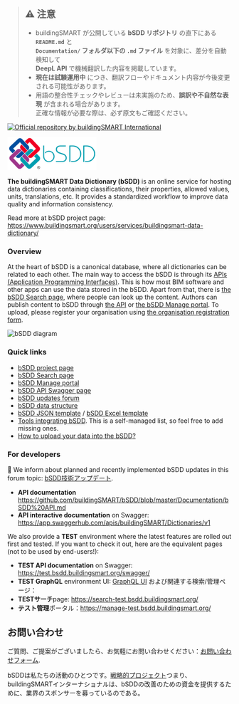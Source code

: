 > ## ⚠️ 注意
>
> - buildingSMART が公開している **bSDD リポジトリ** の直下にある **`README.md`** と  
>   **`Documentation/` フォルダ以下の `.md` ファイル** を対象に、差分を自動検知して  
>   **DeepL API** で機械翻訳した内容を掲載しています。  
> - **現在は試験運用中** につき、翻訳フローやドキュメント内容が今後変更される可能性があります。  
> - 用語の整合性チェックやレビューは未実施のため、**誤訳や不自然な表現** が含まれる場合があります。  
>   正確な情報が必要な際は、必ず原文もご確認ください。


[![Official repository by buildingSMART International](https://img.shields.io/badge/buildingSMART-Official%20Repository-orange.svg)](https://www.buildingsmart.org/)

<img src="Documentation/graphics/bSDD_logo.png"
     alt="bSDD logo"
     style="width: 200px" />

**The buildingSMART Data Dictionary (bSDD)** is an online service for hosting data dictionaries containing classifications, their properties, allowed values, units, translations, etc. It provides a standardized workflow to improve data quality and information consistency.

Read more at bSDD project page: https://www.buildingsmart.org/users/services/buildingsmart-data-dictionary/

### Overview

At the heart of bSDD is a canonical database, where all dictionaries can be related to each other. The main way to access the bSDD is through its [APIs (Application Programming Interfaces)](https://app.swaggerhub.com/apis/buildingSMART/Dictionaries/v1). This is how most BIM software and other apps can use the data stored in the bSDD. Apart from that, there is [the bSDD Search page](https://search.bsdd.buildingsmart.org/), where people can look up the content. Authors can publish content to bSDD through [the API](https://app.swaggerhub.com/apis/buildingSMART/Dictionaries/v1) or [the bSDD Manage portal](https://manage.bsdd.buildingsmart.org/). To upload, please register your organisation using [the organisation registration form](https://bsi-technicalservices.atlassian.net/servicedesk/customer/portal/3/group/4/create/25).

<img src="https://github.com/buildingSMART/bSDD/assets/22922395/0b581c14-fd16-402f-baa8-c55eac500eff"
     alt="bSDD diagram"
     style="width: 500px" />

### Quick links

* [bSDD project page](https://www.buildingsmart.org/users/services/buildingsmart-data-dictionary/)
* [bSDD Search page]()
* [bSDD Manage portal]()
* [bSDD API Swagger page]()
* [bSDD updates forum]()
* [bSDD data structure](/Documentation/bSDD%20JSON%20import%20model.md)
* [bSDD JSON template](/Model/Import%20Model/bsdd-import-model.json) / [bSDD Excel template](/Model/Import%20Model/spreadsheet-import)
* [Tools integrating bSDD](https://technical.buildingsmart.org/resources/software-implementations/?filter_5%5B%5D=bSDD%20read%20API&filter_5%5B%5D=bSDD%20submit%2Fmanage&filter_5%5B%5D=bSDD%20IFC%20export%20(including%20URIs)&filter_1=&gv_search=&mode=any). This is a self-managed list, so feel free to add missing ones.
* [How to upload your data into the bSDD?](/Documentation/bSDD%20import%20tutorial.md)

### For developers

📢 We inform about planned and recently implemented bSDD updates in this forum topic:
[bSDD技術アップデート](https://forums.buildingsmart.org/t/bsdd-tech-updates/4889).

* **API documentation** https://github.com/buildingSMART/bSDD/blob/master/Documentation/bSDD%20API.md
* **API interactive documentation** on Swagger: https://app.swaggerhub.com/apis/buildingSMART/Dictionaries/v1

We also provide a **TEST** environment where the latest features are rolled out first and tested. If you want to check it out, here are the equivalent pages (not to be used by end-users!):
* **TEST API documentation** on Swagger: https://test.bsdd.buildingsmart.org/swagger/
* **TEST GraphQL** environment UI: [GraphQL UI](https://test.bsdd.buildingsmart.org/graphiql)
および関連する検索/管理ページ：
* **TESTサーチ**page: https://search-test.bsdd.buildingsmart.org/
* **テスト管理**ポータル：https://manage-test.bsdd.buildingsmart.org/

## お問い合わせ

ご質問、ご提案がございましたら、お気軽にお問い合わせください：[お問い合わせフォーム](https://share.hsforms.com/1RtgbtGyIQpCd7Cdwt2l67A2wx5h).

bSDDは私たちの活動のひとつです。[戦略的プロジェクト](https://www.buildingsmart.org/about/strategic-projects/)つまり、buildingSMARTインターナショナルは、bSDDの改善のための資金を提供するために、業界のスポンサーを募っているのである。
